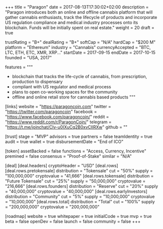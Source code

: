 +++
title = "Paragon"
date = 2017-08-13T17:30:02+02:00
description = "Paragon introduces both an online and offline cannabis platform that will gather cannabis enthusiasts, track the lifecycle of products and incorporate US regulation compliance and medical industry processes onto its blockchain.
Funds will be initially spent on real estate."
weight = 20
draft = true

trustRating = "B+"
dealRating = "B+"
softCap = "N/A"
hardCap = "$200 M"
platform = "Ethereum"
industry = "Cannabis"
currencyAccepted = "BTC, LTC, ETH, ETC, XMR, XRP..."
startDate = 2017-09-15
endDate = 2017-10-15
founded = "USA, 2017"

features = """
- blockchain that tracks the life-cycle of cannabis, from prescription, production to dispensary
- compliant with US regulator and medical process
- plans to open co-working spaces for the community
- offline and online retail store for cannabis based products
"""

[links]
  website = "https://paragoncoin.com"
  twitter = "https://twitter.com/paragoncoin"
  facebook = "https://www.facebook.com/paragoncoin/"
  reddit = "https://www.reddit.com/r/ParagonCoin/"
  telegram = "https://t.me/joinchat/Clv-u0IXuCq2B0xvCIlRXw"
  github = ""

[trust]
  stage = "MVP"
  advisors = true
  partners = false
  teamIdentity = true
  audit = true
  wallet = true
  disbursementDate = "End of ICO"

[token]
  assetBacked = false
  functions = "Access, Currency, Incentive"
  premined = false
  consensus = "Proof-of-Stake"
  similar = "N/A"

[deal]
  [deal.headers]
    cryptoHeader = "USD"
  [deal.rows]
    [deal.rows.pretokensale]
      distribution = "Tokensale"
      cut = "50%"
      supply = "100,000,000"
      cryptovalue = "41,666"
    [deal.rows.tokensale]
      distribution = "Future Tokensale"
      cut = "25%"
      supply = "50,000,000"
      cryptovalue = "216,666"
    [deal.rows.founders]
      distribution = "Reserve"
      cut = "20%"
      supply = "40,000,000"
      cryptovalue = "40,000,000"
    [deal.rows.earlyInvestors]
      distribution = "Community"
      cut = "5%"
      supply = "10,000,000"
      cryptovalue = "10,000,000"
    [deal.rows.total]
      distribution = "Total"
      cut = "100%"
      supply = "200,000,000"
      cryptovalue = "200,000,000"

[roadmap]
  website = true
  whitepaper = true
  initialCode = true
  mvp = true
  beta = false
  openDev = false
  launch = false
  community = false
+++
